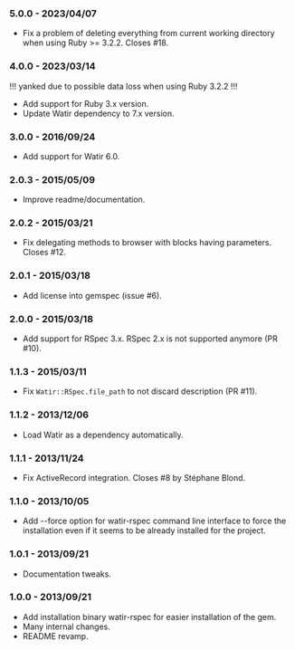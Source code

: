 ### 5.0.0 - 2023/04/07

* Fix a problem of deleting everything from current working directory when using Ruby >= 3.2.2. Closes #18.
 
### 4.0.0 - 2023/03/14

!!! yanked due to possible data loss when using Ruby 3.2.2 !!!

* Add support for Ruby 3.x version.
* Update Watir dependency to 7.x version.

### 3.0.0 - 2016/09/24

* Add support for Watir 6.0.

### 2.0.3 - 2015/05/09

* Improve readme/documentation.

### 2.0.2 - 2015/03/21

* Fix delegating methods to browser with blocks having parameters. Closes #12.

### 2.0.1 - 2015/03/18

* Add license into gemspec (issue #6).

### 2.0.0 - 2015/03/18

* Add support for RSpec 3.x. RSpec 2.x is not supported anymore (PR #10).

### 1.1.3 - 2015/03/11

* Fix `Watir::RSpec.file_path` to not discard description (PR #11).

### 1.1.2 - 2013/12/06

* Load Watir as a dependency automatically.

### 1.1.1 - 2013/11/24

* Fix ActiveRecord integration. Closes #8 by Stéphane Blond.

### 1.1.0 - 2013/10/05

* Add --force option for watir-rspec command line interface to force the installation even if it seems to be already installed for the project.

### 1.0.1 - 2013/09/21

* Documentation tweaks.

### 1.0.0 - 2013/09/21

* Add installation binary watir-rspec for easier installation of the gem.
* Many internal changes.
* README revamp.
